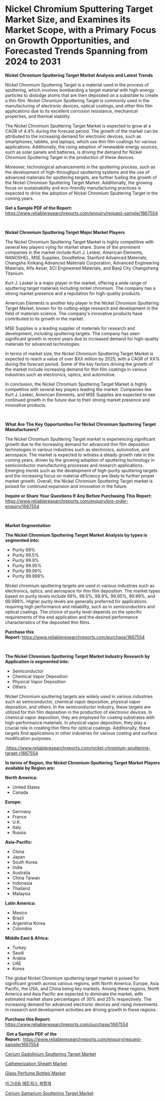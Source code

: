 <p><h1>Nickel Chromium Sputtering Target Market Size, and Examines its Market Scope, with a Primary Focus on Growth Opportunities, and Forecasted Trends Spanning from 2024 to 2031</h1></p><p><strong>Nickel Chromium Sputtering Target Market Analysis and Latest Trends</strong></p>
<p><p>Nickel Chromium Sputtering Target is a material used in the process of sputtering, which involves bombarding a target material with high-energy particles to dislodge atoms that are then deposited on a substrate to create a thin film. Nickel Chromium Sputtering Target is commonly used in the manufacturing of electronic devices, optical coatings, and other thin film applications due to its excellent corrosion resistance, mechanical properties, and thermal stability.</p><p>The Nickel Chromium Sputtering Target Market is expected to grow at a CAGR of 4.4% during the forecast period. The growth of the market can be attributed to the increasing demand for electronic devices, such as smartphones, tablets, and laptops, which use thin film coatings for various applications. Additionally, the rising adoption of renewable energy sources, such as solar panels and batteries, is driving the demand for Nickel Chromium Sputtering Target in the production of these devices.</p><p>Moreover, technological advancements in the sputtering process, such as the development of high-throughput sputtering systems and the use of advanced materials for sputtering targets, are further fueling the growth of the Nickel Chromium Sputtering Target Market. Additionally, the growing focus on sustainability and eco-friendly manufacturing practices is expected to drive the adoption of Nickel Chromium Sputtering Target in the coming years.</p></p>
<p><strong>Get a Sample PDF of the Report:&nbsp;</strong> <a href="https://www.reliableresearchreports.com/enquiry/request-sample/1667554">https://www.reliableresearchreports.com/enquiry/request-sample/1667554</a></p>
<p>&nbsp;</p>
<p><strong>Nickel Chromium Sputtering Target Major Market Players</strong></p>
<p><p>The Nickel Chromium Sputtering Target Market is highly competitive with several key players vying for market share. Some of the prominent companies in the market include Kurt J. Lesker, American Elements, NANOSHEL, MSE Supplies, Goodfellow, Stanford Advanced Materials, Changsha Xinkang Advanced Materials Corporation, Advanced Engineering Materials, Alfa Aesar, SCI Engineered Materials, and Baoji City Changsheng Titanium.</p><p>Kurt J. Lesker is a major player in the market, offering a wide range of sputtering target materials including nickel chromium. The company has a strong market presence and a reputation for high-quality products.</p><p>American Elements is another key player in the Nickel Chromium Sputtering Target Market, known for its cutting-edge research and development in the field of materials science. The company's innovative products have contributed to its growth in the market.</p><p>MSE Supplies is a leading supplier of materials for research and development, including sputtering targets. The company has seen significant growth in recent years due to increased demand for high-quality materials for advanced technologies.</p><p>In terms of market size, the Nickel Chromium Sputtering Target Market is expected to reach a value of over $XX million by 2025, with a CAGR of XX% during the forecast period. Some of the key factors driving the growth of the market include increasing demand for thin film coatings in various industries such as electronics, optics, and automotive.</p><p>In conclusion, the Nickel Chromium Sputtering Target Market is highly competitive with several key players leading the market. Companies like Kurt J. Lesker, American Elements, and MSE Supplies are expected to see continued growth in the future due to their strong market presence and innovative products.</p></p>
<p>&nbsp;</p>
<p><strong>What Are The Key Opportunities For Nickel Chromium Sputtering Target Manufacturers?</strong></p>
<p><p>The Nickel Chromium Sputtering Target market is experiencing significant growth due to the increasing demand for advanced thin film deposition technologies in various industries such as electronics, automotive, and aerospace. The market is expected to witness a steady growth rate in the coming years, driven by the growing adoption of sputtering technology in semiconductor manufacturing processes and research applications. Emerging trends such as the development of high-purity sputtering targets and the increasing focus on material efficiency are likely to further propel market growth. Overall, the Nickel Chromium Sputtering Target market is poised for continued expansion and innovation in the future.</p></p>
<p><strong>Inquire or Share Your Questions If Any Before Purchasing This Report:</strong> <a href="https://www.reliableresearchreports.com/enquiry/pre-order-enquiry/1667554">https://www.reliableresearchreports.com/enquiry/pre-order-enquiry/1667554</a></p>
<p>&nbsp;</p>
<p><strong>Market Segmentation</strong></p>
<p><strong>The Nickel Chromium Sputtering Target Market Analysis by types is segmented into:</strong></p>
<p><ul><li>Purity 99%</li><li>Purity 99.5%</li><li>Purity 99.9%</li><li>Purity 99.95%</li><li>Purity 99.99%</li><li>Purity 99.999%</li></ul></p>
<p><p>Nickel chromium sputtering targets are used in various industries such as electronics, optics, and aerospace for thin film deposition. The market types based on purity levels include 99%, 99.5%, 99.9%, 99.95%, 99.99%, and 99.999%. Higher purity levels are generally preferred for applications requiring high performance and reliability, such as in semiconductors and optical coatings. The choice of purity level depends on the specific requirements of the end application and the desired performance characteristics of the deposited thin films.</p></p>
<p><strong>Purchase this Report:&nbsp;</strong><a href="https://www.reliableresearchreports.com/purchase/1667554">https://www.reliableresearchreports.com/purchase/1667554</a></p>
<p>&nbsp;</p>
<p><strong>The Nickel Chromium Sputtering Target Market Industry Research by Application is segmented into:</strong></p>
<p><ul><li>Semiconductor</li><li>Chemical Vapor Deposition</li><li>Physical Vapor Deposition</li><li>Others</li></ul></p>
<p><p>Nickel Chromium sputtering targets are widely used in various industries such as semiconductor, chemical vapor deposition, physical vapor deposition, and others. In the semiconductor industry, these targets are utilized for thin film deposition in the production of electronic devices. In chemical vapor deposition, they are employed for coating substrates with high-performance materials. In physical vapor deposition, they play a crucial role in creating thin films for optical coatings. Additionally, these targets find applications in other industries for various coating and surface modification purposes.</p></p>
<p><a href="https://www.reliableresearchreports.com/nickel-chromium-sputtering-target-r1667554">&nbsp;https://www.reliableresearchreports.com/nickel-chromium-sputtering-target-r1667554</a></p>
<p><strong>In terms of Region, the Nickel Chromium Sputtering Target Market Players available by Region are:</strong></p>
<p>
    <p> <strong> North America: </strong>
        <ul>
            <li>United States</li>
            <li>Canada</li>
        </ul>
        </p> 
    <p> <strong> Europe: </strong>
        <ul>
            <li>Germany</li>
            <li>France</li>
            <li>U.K.</li>
            <li>Italy</li>
            <li>Russia</li>
        </ul>
        </p> 
    <p> <strong> Asia-Pacific: </strong>
        <ul>
            <li>China</li>
            <li>Japan</li>
            <li>South Korea</li>
            <li>India</li>
            <li>Australia</li>
            <li>China Taiwan</li>
            <li>Indonesia</li>
            <li>Thailand</li>
            <li>Malaysia</li>
        </ul>
        </p> 
    <p> <strong> Latin America: </strong>
        <ul>
            <li>Mexico</li>
            <li>Brazil</li>
            <li>Argentina Korea</li>
            <li>Colombia</li>
        </ul>
        </p> 
    <p> <strong> Middle East & Africa: </strong>
        <ul>
            <li>Turkey</li>
            <li>Saudi</li>
            <li>Arabia</li>
            <li>UAE</li>
            <li>Korea</li>
        </ul>
    </p>
    </p>
<p><p>The global Nickel Chromium sputtering target market is poised for significant growth across various regions, with North America, Europe, Asia Pacific, the USA, and China being key markets. Among these regions, North America and Asia Pacific are expected to dominate the market, with estimated market share percentages of 30% and 25% respectively. The increasing demand for advanced electronic devices and rising investments in research and development activities are driving growth in these regions.</p></p>
<p><strong>Purchase this Report: </strong><a href="https://www.reliableresearchreports.com/purchase/1667554">https://www.reliableresearchreports.com/purchase/1667554</a></p>
<p>&nbsp;<strong>Get a Sample PDF of the Report:&nbsp;&nbsp;</strong><a href="https://www.reliableresearchreports.com/enquiry/request-sample/1667554">https://www.reliableresearchreports.com/enquiry/request-sample/1667554</a></p>
<p><strong></strong></p>
<p><p><a href="https://github.com/jodemen/Market-Research-Report-List-2/blob/main/cerium-gadolinium-sputtering-target-market.md">Cerium Gadolinium Sputtering Target Market</a></p><p><a href="https://www.linkedin.com/pulse/catheterization-sheath-market-furnishes-information-share-5nvie">Catheterization Sheath Market</a></p><p><a href="https://www.linkedin.com/pulse/glass-perfume-bottles-market-analysis-its-cagr-segmentation-vjcne">Glass Perfume Bottles Market</a></p><p><a href="https://github.com/wallacBahrtyinger567686/Market-Research-Report-List-1/blob/main/477955755357.md">마그네슘 매트릭스 복합재</a></p><p><a href="https://github.com/Sarissaschmalingtr6fz2739/Market-Research-Report-List-2/blob/main/cerium-samarium-sputtering-target-market.md">Cerium Samarium Sputtering Target Market</a></p></p>